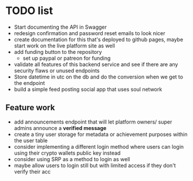 # TODO list

- Start documenting the API in Swagger
- redesign confirmation and password reset emails to look nicer
- create documentation for this that's deployed to github pages, maybe start work on the live platform site as well
- add funding button to the repository
  - set up paypal or patreon for funding
- validate all features of this backend service and see if there are any security flaws or unused endpoints
- Store datetime in utc on the db and do the conversion when we get to the endpoint
- build a simple feed posting social app that uses soul network

## Feature work

- add announcements endpoint that will let platform owners/ super admins announce a **verified message**
- create a tiny user storage for metadata or achievement purposes within the user table
- consider implementing a different login method where users can login using their crypto wallets public key instead
- consider using SRP as a method to login as well
- maybe allow users to login still but with limited access if they don't verify their acc
